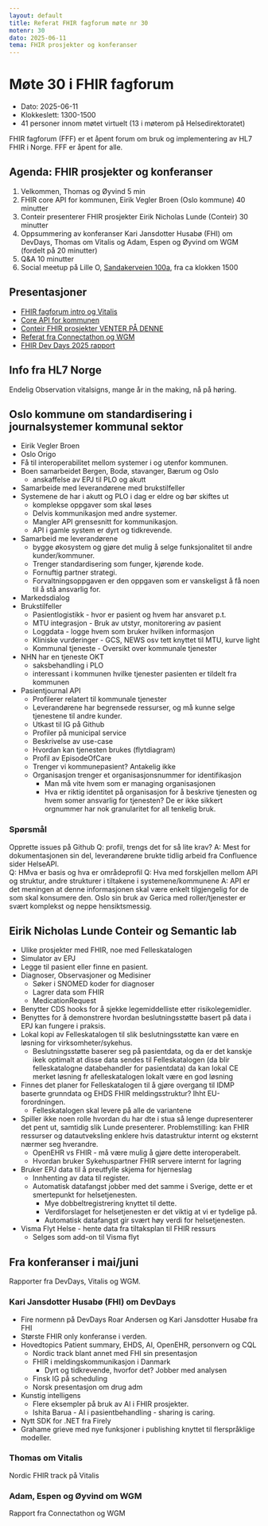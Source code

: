 ```yaml
---
layout: default
title: Referat FHIR fagforum møte nr 30
motenr: 30
dato: 2025-06-11
tema: FHIR prosjekter og konferanser
---
```


# Møte 30 i FHIR fagforum

* Dato: 2025-06-11
* Klokkeslett: 1300-1500
* 41 personer innom møtet virtuelt (13 i møterom på Helsedirektoratet)

FHIR fagforum (FFF) er et åpent forum om bruk og implementering av HL7 FHIR i Norge. FFF er åpent for alle.

## Agenda: FHIR prosjekter og konferanser

1. Velkommen, Thomas og Øyvind 5 min  
2. FHIR core API for kommunen, Eirik Vegler Broen (Oslo kommune) 40 minutter
3. Conteir presenterer FHIR prosjekter Eirik Nicholas Lunde (Conteir) 30 minutter
4. Oppsummering av konferanser Kari Jansdotter Husabø (FHI) om DevDays, Thomas om Vitalis og Adam, Espen og Øyvind om WGM (fordelt på 20 minutter)  
5. Q&A 10 minutter  
6. Social meetup på Lille O, [Sandakerveien 100a](https://maps.app.goo.gl/AcTrHnkUn2fpP3Pa7), fra ca klokken 1500  

## Presentasjoner

* [FHIR fagforum intro og Vitalis](../docs/FHIR-faglig-forum/presentasjon/2025-06-11-FHIR-fagforum-30.pdf)
* [Core API for kommunen](../docs/FHIR-faglig-forum/presentasjon/2025-06-11-Kommune-core.pdf)
* [Conteir FHIR prosjekter VENTER PÅ DENNE]()
* [Referat fra Connectathon og WGM](../docs/FHIR-faglig-forum/presentasjon/2025-06-11-Referat-WGM-Madrid.pdf)
* [FHIR Dev Days 2025 rapport](../docs/FHIR-faglig-forum/presentasjon/2025-06-11-Oppsummering-DevDays-2025.pdf)

## Info fra HL7 Norge

Endelig Observation vitalsigns, mange år in the making, nå på høring.

## Oslo kommune om standardisering i journalsystemer kommunal sektor

* Eirik Vegler Broen  
* Oslo Origo
* Få til interoperabilitet mellom systemer i og utenfor kommunen.
* Boen samarbeidet Bergen, Bodø, stavanger, Bærum og Oslo
  * anskaffelse av EPJ til PLO og akutt
* Samarbeide med leverandørene med brukstilfeller
* Systemene de har i akutt og PLO i dag er eldre og bør skiftes ut
  * komplekse oppgaver som skal løses
  * Delvis kommunikasjon med andre systemer.
  * Mangler API grensesnitt for kommunikasjon.
  * API i gamle system er dyrt og tidkrevende.
* Samarbeid me leverandørene
  * bygge økosystem og gjøre det mulig å selge funksjonalitet til andre kunder/kommuner.
  * Trenger standardisering som funger, kjørende kode.
  * Fornuftig partner strategi.
  * Forvaltningsoppgaven er den oppgaven som er vanskeligst å få noen til å stå ansvarlig for.
* Markedsdialog 
* Brukstilfeller
  * Pasientlogistikk - hvor er pasient og hvem har ansvaret p.t.
  * MTU integrasjon - Bruk av utstyr, monitorering av pasient
  * Loggdata - logge hvem som bruker hvilken informasjon
  * Kliniske vurderinger - GCS, NEWS osv tett knyttet til MTU, kurve light
  * Kommunal tjeneste - Oversikt over kommunale tjenester
* NHN har en tjeneste OKT  
  * saksbehandling i PLO
  * interessant i kommunen hvilke tjenester pasienten er tildelt fra kommunen
* Pasientjournal API
  * Profilerer relatert til kommunale tjenester  
  * Leverandørene har begrensede ressurser, og må kunne selge tjenestene til andre kunder.
  * Utkast til IG på Github
  * Profiler på municipal service
  * Beskrivelse av use-case
  * Hvordan kan tjenesten brukes (flytdiagram)
  * Profil av EpisodeOfCare
  * Trenger vi kommunepasient? Antakelig ikke
  * Organisasjon trenger et organisasjonsnummer for identifikasjon
    * Man må vite hvem som er managing organisasjonen
    * Hva er riktig identitet på organisasjon for å beskrive tjenesten og hvem somer ansvarlig for tjenesten? De er ikke sikkert orgnummer har nok granularitet for all tenkelig bruk.

### Spørsmål

Opprette issues på Github
Q: profil, trengs det for så lite krav?
A: Mest for dokumentasjonen sin del, leverandørene brukte tidlig arbeid fra Confluence sider HelseAPI.  
Q: HMva er basis og hva er områdeprofil
Q: Hva med forskjellen mellom API og struktur, andre strukturer i tiltakene i systemene/kommunene
A: API er det meningen at denne informasjonen skal være enkelt tilgjengelig for de som skal konsumere den. Oslo sin bruk av Gerica med roller/tjenester er svært komplekst og neppe hensiktsmessig.

## Eirik Nicholas Lunde Conteir og Semantic lab

* Ulike prosjekter med FHIR, noe med Felleskatalogen
* Simulator av EPJ
* Legge til pasient eller finne en pasient.
* Diagnoser, Observasjoner og Medisiner
  * Søker i SNOMED koder for diagnoser
  * Lagrer data som FHIR
  * MedicationRequest
* Benytter CDS hooks for å sjekke legemiddelliste etter risikolegemidler.
* Benyttes for å demonstrere hvordan beslutningsstøtte basert på data i EPJ kan fungere i praksis.
* Lokal kopi av Felleskatalogen til slik beslutningsstøtte kan være en løsning for virksomheter/sykehus.
  * Beslutningsstøtte baserer seg på pasientdata, og da er det kanskje ikek optimalt at disse data sendes til Felleskatalogen (da blir felleskatalogne databehandler for pasientdata) da kan lokal CE merket løsning fr afelleskatalogen lokalt være en god løsning
* Finnes det planer for Felleskatalogen til å gjøre overgang til IDMP baserte grunndata og EHDS FHIR meldingsstruktur? Ihht EU-forordningen.
  * Felleskatalogen skal levere på alle de variantene
* Spiller ikke noen rolle hvordan du har dte i stua så lenge dupresenterer det pent ut, samtidig slik Lunde presenterer. Problemstilling: kan FHIR ressurser og datautveksling enklere hvis datastruktur internt og eksternt nærmer seg hverandre.
  * OpenEHR vs FHIR - må være mulig å gjøre dette interoperabelt.
  * Hvordan bruker Sykehuspartner FHIR servere internt for lagring
* Bruker EPJ data til å preutfylle skjema for hjerneslag
  * Innhenting av data til register.
  * Automatisk datafangst jobber med det samme i Sverige, dette er et smertepunkt for helsetjenesten.  
    * Mye dobbeltregistrering knyttet til dette.
    * Verdiforslaget for helsetjenesten er det viktig at vi er tydelige på.
    * Automatisk datafangst gir svært høy verdi for helsetjenesten.
* Visma Flyt Helse - hente data fra tiltaksplan til FHIR ressurs
  * Selges som add-on til Visma flyt

## Fra konferanser i mai/juni

Rapporter fra DevDays, Vitalis og WGM.

### Kari Jansdotter Husabø (FHI) om DevDays  

* Fire normenn på DevDays Roar Andersen og Kari Jansdotter Husabø fra FHI
* Største FHIR only konferanse i verden.
* Hovedtopics Patient summary, EHDS, AI, OpenEHR, personvern og CQL
  * Nordic track blant annet med FHI sin presentasjon
  * FHIR i meldingskommunikasjon i Danmark
    * Dyrt og tidkrevende, hvorfor det? Jobber med analysen
  * Finsk IG på scheduling
  * Norsk presentasjon om drug adm
* Kunstig intelligens
  * Flere eksempler på bruk av AI i FHIR prosjekter.
  * Ishita Barua - AI i pasientbehandling - sharing is caring.
* Nytt SDK for .NET fra Firely
* Grahame grieve med nye funksjoner i publishing knyttet til flerspråklige modeller.

### Thomas om Vitalis  

Nordic FHIR track på Vitalis

### Adam, Espen og Øyvind om WGM  

Rapport fra Connectathon og WGM
